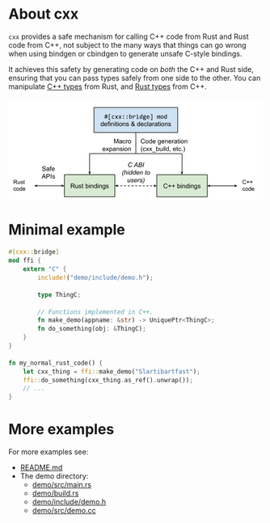 # About cxx

`cxx` provides a safe mechanism for calling C++ code from Rust and Rust code from C++, not subject to the many ways that things can go wrong when using bindgen or cbindgen to generate unsafe C-style bindings.

It achieves this safety by generating code on _both_ the C++ and Rust side, ensuring that you can pass types safely from one side to the other. You can manipulate [C++ types](cpp-types.md) from Rust, and [Rust types](rust-types.md) from C++.

<img src="overview.svg">

# Minimal example

```rust
#[cxx::bridge]
mod ffi {
    extern "C" {
        include!("demo/include/demo.h");

        type ThingC;

        // Functions implemented in C++.
        fn make_demo(appname: &str) -> UniquePtr<ThingC>;
        fn do_something(obj: &ThingC);
    }
}

fn my_normal_rust_code() {
    let cxx_thing = ffi::make_demo("Slartibartfast");
    ffi::do_something(cxx_thing.as_ref().unwrap());
    // ...
}
```

# More examples

For more examples see:

* [README.md](https://docs.rs/cxx/0.4.7/cxx/#example)
* The demo directory:
    - [demo/src/main.rs](https://github.com/dtolnay/cxx/blob/master/demo/src/main.rs)
    - [demo/build.rs](https://github.com/dtolnay/cxx/blob/master/demo/build.rs)
    - [demo/include/demo.h](https://github.com/dtolnay/cxx/blob/master/demo/include/demo.h)
    - [demo/src/demo.cc](https://github.com/dtolnay/cxx/blob/master/demo/src/demo.cc)